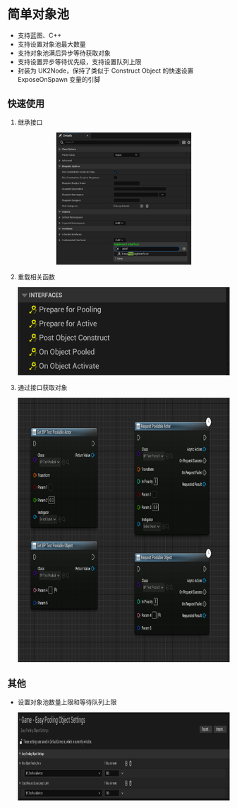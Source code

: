 # 简单对象池
- 支持蓝图、C++
- 支持设置对象池最大数量
- 支持对象池满后异步等待获取对象
- 支持设置异步等待优先级，支持设置队列上限
- 封装为 UK2Node，保持了类似于 Construct Object 的快速设置 ExposeOnSpawn 变量的引脚

## 快速使用
1. 继承接口
   <p align = "center">
   <img src = "Resources/1.png" height = 300>
   </p>

2. 重载相关函数
   <p align = "center">
   <img src = "Resources/2.png" height = 200>
   </p>

3. 通过接口获取对象
   <p align = "center">
   <img src = "Resources/4.png" height = 600>
   </p>

## 其他
- 设置对象池数量上限和等待队列上限
   <p align = "center">
   <img src = "Resources/3.png" height = 200
   >
   </p>
